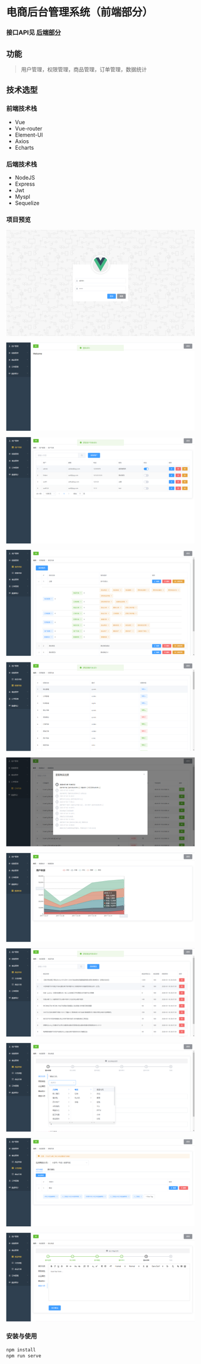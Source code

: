 # 电商后台管理系统（前端部分）

### 接口API见 [后端部分](https://github.com/uyingchuan/vueShop-api-server)

## 功能
> 用户管理，权限管理，商品管理，订单管理，数据统计

## 技术选型
### 前端技术栈

- Vue
- Vue-router
- Element-UI
- Axios
- Echarts

### 后端技术栈

- NodeJS
- Express
- Jwt
- Myspl
- Sequelize


### 项目预览
![welcome](./images/login.png)

![welcome](https://github.com/uyingchuan/vue-shop-admin/blob/master/image/welcome.png)

![welcome](https://github.com/uyingchuan/vue-shop-admin/blob/master/image/users.png)

![welcome](https://github.com/uyingchuan/vue-shop-admin/blob/master/image/roles.png)

![welcome](https://github.com/uyingchuan/vue-shop-admin/blob/master/image/rights.png)

![welcome](https://github.com/uyingchuan/vue-shop-admin/blob/master/image/orders.png)

![welcome](https://github.com/uyingchuan/vue-shop-admin/blob/master/image/reports.png)

![welcome](https://github.com/uyingchuan/vue-shop-admin/blob/master/image/goods.png)

![welcome](https://github.com/uyingchuan/vue-shop-admin/blob/master/image/goodsAdd.png)

![welcome](https://github.com/uyingchuan/vue-shop-admin/blob/master/image/params.png)

![welcome](https://github.com/uyingchuan/vue-shop-admin/blob/master/image/quillEditor.png)

### 安装与使用
```bash
npm install
npm run serve
```
